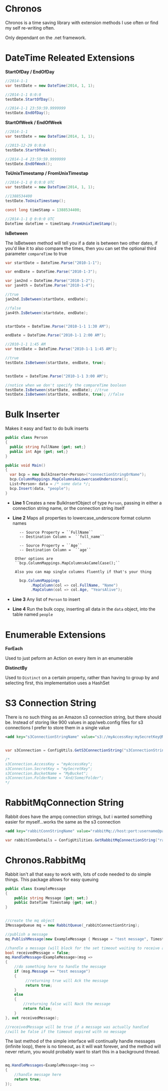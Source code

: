 Chronos
=======

Chronos is a time saving library with extension methods I use often or find my self re-writing often.

Only dependant on the .net framework.


DateTime Releated Extensions 
===========================

**StartOfDay / EndOfDay**
```cs
//2014-1-1
var testDate = new DateTime(2014, 1, 1);

//2014-1-1 0:0:0
testDate.StartOfDay();

//2014-1-1 23:59:59.9999999
testDate.EndOfDay();
```

**StartOfWeek / EndOfWeek**
```cs
//2014-1-1
var testDate = new DateTime(2014, 1, 1);

//2013-12-29 0:0:0
testDate.StartOfWeek();

//2014-1-4 23:59:59.9999999
testDate.EndOfWeek();
```

**ToUnixTimestamp / FromUnixTimestap**

```cs
//2014-1-1 @ 0:0:0 UTC
var testDate = new DateTime(2014, 1, 1);

//1388534400
testDate.ToUnixTimestamp();

const long timeStamp = 1388534400;

//2014-1-1 @ 0:0:0 UTC
DateTime dateTime = timeStamp.FromUnixTimeStamp();
```

**IsBetween**

The IsBetween method will tell you if a date is between two other dates, if you'd like it to also compare the times, then you can set the optional third parameter ``compareTime`` to true
```cs
var startDate = DateTime.Parse("2010-1-1");

var endDate = DateTime.Parse("2010-1-3");

var jan2nd = DateTime.Parse("2010-1-2");
var jan4th = DateTime.Parse("2010-1-4");

//true
jan2nd.IsBetween(startDate, endDate);

//false
jan4th.IsBetween(startdate, endDate);


startDate = DateTime.Parse("2010-1-1 1:30 AM");

endDate = DateTime.Parse("2010-1-1 2:00 AM");

//2010-1-1 1:45 AM
var testDate = DateTime.Parse("2010-1-1 1:45 AM");

//true
testDate.IsBetween(startDate, endDate, true);


testDate = DateTime.Parse("2010-1-1 3:00 AM");

//notice when we don't specify the compareTime boolean
testDate.IsBetween(startDate, endDate); //true
testDate.IsBetween(startDate, endDate, true); //false
```

Bulk Inserter
===========================
Makes it easy and fast to do bulk inserts

```cs
public class Person
{
  public string FullName {get; set;}
  public int Age {get; set;}
}

public void Main() 
{
  var bcp = new BulkInserter<Person>("connectionStringOrName");                   //1.
  bcp.ColumnMappings.MapColumnsAsLowercaseUnderscore();                           //2.
  List<Person> data = /* some data */;                                            //3.
  bcp.Insert(data, "people");                                                     //4.
}
```
- **Line 1** Creates a new BulkInsertObject of type ``Person``, passing in either a connection string name, or the connection string itself
- **Line 2** Maps all properties to lowercase_underscore format column names 
    ```
       -- Source Property = ``FullName`` 
       -- Destination Column =  ``full_name``

       -- Source Property = ``Age`` 
       -- Destination Column =  ``age``
    ```

       Other options are
       ``bcp.ColumnMappings.MapColumnsAsCamelCase();``
   
       Also you can map single columns fluently if that's your thing
   
    ```cs
       bcp.ColumnMappings
            .MapColumn(col => col.FullName, "Name")
            .MapColumn(col => col.Age, "YearsAlive");
    ```

- **Line 3** Any list of ``Person`` to insert
- **Line 4** Run the bulk copy, inserting all data in the ``data`` object, into the table named ``people``

Enumerable Extensions
===========================

**ForEach**

Used to just peform an Action on every item in an enumerable

**DistinctBy**

Used to ``Distinct`` on a certain property, rather than having to group by and selecting first,
this implementation uses a HashSet

S3 Connection String
===========================
There is no such thing as an Amazon s3 connection string, but there should be.
Instead of storing like 900 values in app/web.config files for s3 connections I prefer to store them in a single value

```xml
<add key="s3ConnectionStringName" value="s3://myAccessKey:mySecretKey@MyBucket/And/Some/Folder" />
```

```cs

var s3Connection = ConfigUtils.GetS3ConnectionString("s3ConnectionStringName");

/*
s3Connection.AccessKey = "myAccessKey";
s3Connection.SecretKey = "mySecretKey";
s3Connection.BucketName = "MyBucket";
s3Connection.FolderName = "And/Some/Folder";
*/
```

RabbitMqConnection String
===========================
Rabbit does have the ampq connection strings, but i wanted something easier for myself...works the same as the s3 connection

```xml
<add key="rabbitConnStringName" value="rabbitMq://host:port:username@password"/>
```

```cs
var rabbitConnDetails = ConfigUtilities.GetRabbitMqConnectionString("rabbitConnStringName");
```

Chronos.RabbitMq
====================

Rabbit isn't all that easy to work with, lots of code needed to do simple things.  This package allows for easy queuing

```cs
public class ExampleMessage
{
    public string Message {get; set;}
    public DateTime Timestamp {get; set;}
}


//create the mq object
IMessageQueue mq = new RabbitQueue(_rabbitConnectionString);

//publish a message
mq.PublishMessage(new ExampleMessage { Message = "test message", Timestamp = DateTime.UtcNow });

//handle a message (will block for the set timeout waiting to receive a message: default 3 seconds)
bool receivedMessage = false;
mq.HandleMessage<ExampleMessage>(msg => 
{
    //do something here to handle the message
    if (msg.Message == "test message")
    {
         //returning true will Ack the message
         return true;
    }
    else
    {
        //returning false will Nack the message
        return false;
    }
}, out receivedMessage);

//receivedMessage will be true if a message was actually handled
//will be false if the timeout expired with no message
```

The last method of the simple interface will continually handle messages (infinite loop), there is no timeout, as it will wait forever, and the method will never return, you would probably want to start this in a background thread.

```cs

mq.HandleMessages<ExampleMessage>(msg => 
{
    //handle message here
    return true;
});

```


